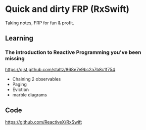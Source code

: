 # Quick and dirty FRP (RxSwift)
Taking notes, FRP for fun & profit.

## Learning


### The introduction to Reactive Programming you've been missing

<https://gist.github.com/staltz/868e7e9bc2a7b8c1f754>

 * Chaining 2 observables 
 * Paging
 * Eviction
 * marble diagrams


## Code

https://github.com/ReactiveX/RxSwift
